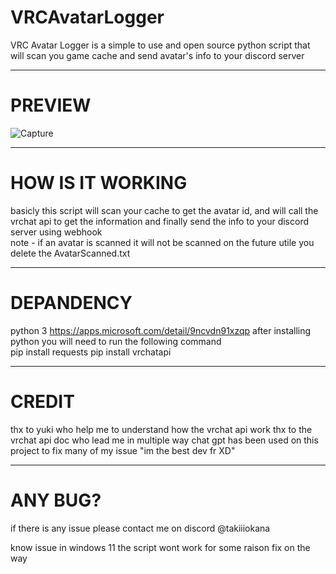 # VRCAvatarLogger  
VRC Avatar Logger is a simple to use and open source python script that will scan you game cache and send avatar's info to your discord server
_________________________________________________________________  
# PREVIEW  
![Capture](https://github.com/TakiiiNotFound/VRCAvatarLogger/assets/82332813/ee414192-4867-4c67-828a-170dba548ead)
_________________________________________________________________  
# HOW IS IT WORKING  
basicly this script will scan your cache to get the avatar id, and will call the vrchat api to get the information and finally send the info to your discord server using webhook  
note - if an avatar is scanned it will not be scanned on the future utile you delete the AvatarScanned.txt
_________________________________________________________________  
# DEPANDENCY  
python 3 https://apps.microsoft.com/detail/9ncvdn91xzqp
after installing python you will need to run the following command  
pip install requests
pip install vrchatapi  
_______________________________________________________________  
# CREDIT
thx to yuki who help me to understand how the vrchat api work
thx to the vrchat api doc who lead me in multiple way
chat gpt has been used on this project to fix many of my issue "im the best dev fr XD"
_______________________________________________________________  
# ANY BUG?
if there is any issue please contact me on discord @takiiiokana

know issue in windows 11 the script wont work for some raison fix on the way
